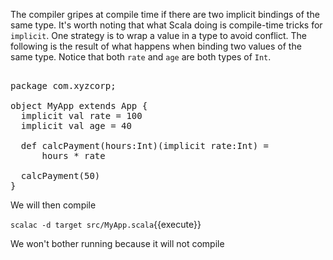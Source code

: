 The compiler gripes at compile time if there are two implicit bindings of the same type.  It's worth noting that what Scala doing is compile-time tricks for `implicit`. One strategy is to wrap a value in a type to avoid conflict. The following is the result of what happens when binding two values of the same type. Notice that both `rate` and `age` are both types of `Int`.

<pre class="file" data-filename="src/MyApp.scala" data-target="replace">

package com.xyzcorp;

object MyApp extends App {
  implicit val rate = 100
  implicit val age = 40

  def calcPayment(hours:Int)(implicit rate:Int) =
      hours * rate

  calcPayment(50)
}
</pre>

We will then compile

`scalac -d target src/MyApp.scala`{{execute}}

We won't bother running because it will not compile
